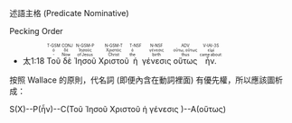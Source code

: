 述語主格 (Predicate Nominative)

Pecking Order

- <rt>太1:18</rt> <RUBY><ruby><ruby>Τοῦ<rt>‑</rt></ruby><rt>ὁ</rt></ruby><rt>T-GSM</rt></RUBY> <RUBY><ruby><ruby>δὲ<rt>Now</rt></ruby><rt>δέ</rt></ruby><rt>CONJ</rt></RUBY> <RUBY><ruby><ruby>Ἰησοῦ<rt>of Jesus</rt></ruby><rt>Ἰησοῦς</rt></ruby><rt>N-GSM-P</rt></RUBY> <RUBY><ruby><ruby>Χριστοῦ<rt>Christ</rt></ruby><rt>Χριστός</rt></ruby><rt>N-GSM-T</rt></RUBY> <RUBY><ruby><ruby>ἡ<rt>the</rt></ruby><rt>ὁ</rt></ruby><rt>T-NSF</rt></RUBY> <RUBY><ruby><ruby>γένεσις<rt>birth</rt></ruby><rt>γένεσις</rt></ruby><rt>N-NSF</rt></RUBY> <RUBY><ruby><ruby>οὕτως<rt>thus</rt></ruby><rt>οὕτω, οὕτως</rt></ruby><rt>ADV</rt></RUBY> <RUBY><ruby><ruby>ἦν.<rt>came about:</rt></ruby><rt>εἰμί</rt></ruby><rt>V-IAI-3S</rt></RUBY> 

按照 Wallace 的原則，代名詞 (即便內含在動詞裡面) 有優先權，所以應該圖析成：

S(X)--P(ἦν)--C(Τοῦ Ἰησοῦ Χριστοῦ ἡ γένεσις )--A(οὕτως)